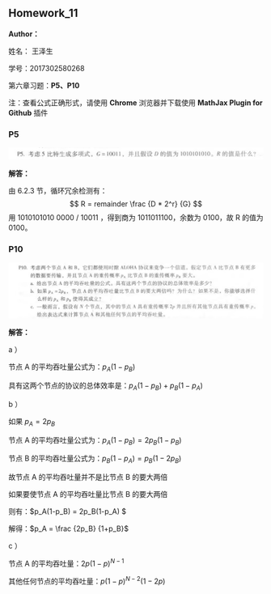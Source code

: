 ## Homework_11

**Author：**

姓名： 王泽生

学号：2017302580268

第六章习题：**P5、P10**

注：查看公式正确形式，请使用 **Chrome** 浏览器并下载使用 **MathJax Plugin for Github** 插件

### P5

![1590399310377](2017302580268_王泽生.assets/1590399310377.png)

**解答：**

由 6.2.3 节，循环冗余检测有：
$$
R = remainder \frac {D * 2^r} {G}
$$
用 1010101010 0000  / 10011 ，得到商为 1011011100，余数为 0100，故 R 的值为 0100。

### P10

![1590399328621](2017302580268_王泽生.assets/1590399328621.png)

**解答：**

a ）

节点 A 的平均吞吐量公式为：$p_A(1-p_B)$

具有这两个节点的协议的总体效率是：$p_A(1-p_B) + p_B(1-p_A)$

b ）

如果 $p_A = 2p_B$

节点 A 的平均吞吐量公式为：$p_A(1-p_B) = 2p_B(1-p_B)$

节点 B 的平均吞吐量公式为：$p_B(1-p_A) = p_B(1-2p_B)$

故节点 A 的平均吞吐量并不是比节点 B 的要大两倍

如果要使节点 A 的平均吞吐量比节点 B 的要大两倍

则有：$p_A(1-p_B) = 2p_B(1-p_A) $

解得：$p_A = \frac {2p_B} {1+p_B}$

c ）

节点 A 的平均吞吐量：$2p(1-p)^{N-1}$

其他任何节点的平均吞吐量：$p(1-p)^{N-2}(1-2p)$

